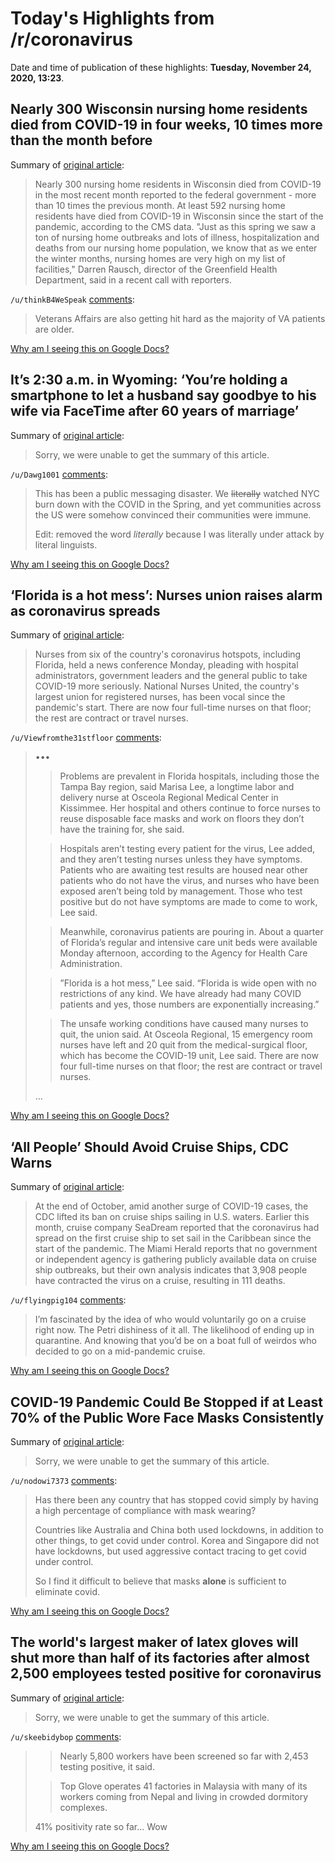 # Today's Highlights from /r/coronavirus

Date and time of publication of these highlights: **Tuesday, November 24, 2020, 13:23**.

## Nearly 300 Wisconsin nursing home residents died from COVID-19 in four weeks, 10 times more than the month before

Summary of [original article](https://www.jsonline.com/story/news/2020/11/24/300-wisconsin-nursing-home-residents-died-covid-19-4-weeks/6343140002/):

> Nearly 300 nursing home residents in Wisconsin died from COVID-19 in the most recent month reported to the federal government - more than 10 times the previous month. At least 592 nursing home residents have died from COVID-19 in Wisconsin since the start of the pandemic, according to the CMS data. "Just as this spring we saw a ton of nursing home outbreaks and lots of illness, hospitalization and deaths from our nursing home population, we know that as we enter the winter months, nursing homes are very high on my list of facilities," Darren Rausch, director of the Greenfield Health Department, said in a recent call with reporters.

`/u/thinkB4WeSpeak` [comments](https://www.reddit.com/r/Coronavirus/comments/k04x7i/nearly_300_wisconsin_nursing_home_residents_died/):

> Veterans Affairs are also getting hit hard as the majority of VA patients are older.

[Why am I seeing this on Google Docs?](https://docs.google.com/document/d/1Dc6We63vOXIZsc0op-Bt4abqkYjXzOigalQqFxmvvbM/edit?usp=sharing)

## It’s 2:30 a.m. in Wyoming: ‘You’re holding a smartphone to let a husband say goodbye to his wife via FaceTime after 60 years of marriage’

Summary of [original article](https://www.marketwatch.com/story/its-230-am-in-north-dakota-youre-holding-a-smartphone-to-let-a-husband-say-goodbye-to-his-wife-via-facetime-after-60-years-of-marriage-2020-11-23):

> Sorry, we were unable to get the summary of this article.

`/u/Dawg1001` [comments](https://www.reddit.com/r/Coronavirus/comments/k0673h/its_230_am_in_wyoming_youre_holding_a_smartphone/):

> This has been a public messaging disaster.  We ~~literally~~ watched NYC burn down with the COVID in the Spring, and yet communities across the US were somehow convinced their communities were immune.
> 
> Edit: removed the word *literally* because I was literally under attack by literal linguists.

[Why am I seeing this on Google Docs?](https://docs.google.com/document/d/1Dc6We63vOXIZsc0op-Bt4abqkYjXzOigalQqFxmvvbM/edit?usp=sharing)

## ‘Florida is a hot mess’: Nurses union raises alarm as coronavirus spreads

Summary of [original article](https://www.tampabay.com/news/health/2020/11/23/florida-is-a-hot-mess-nurses-union-raises-alarm-as-coronavirus-spreads/):

> Nurses from six of the country's coronavirus hotspots, including Florida, held a news conference Monday, pleading with hospital administrators, government leaders and the general public to take COVID-19 more seriously. National Nurses United, the country's largest union for registered nurses, has been vocal since the pandemic's start. There are now four full-time nurses on that floor; the rest are contract or travel nurses.

`/u/Viewfromthe31stfloor` [comments](https://www.reddit.com/r/Coronavirus/comments/k05kye/florida_is_a_hot_mess_nurses_union_raises_alarm/):

> •••
> >Problems are prevalent in Florida hospitals, including those the Tampa Bay region, said Marisa Lee, a longtime labor and delivery nurse at Osceola Regional Medical Center in Kissimmee. Her hospital and others continue to force nurses to reuse disposable face masks and work on floors they don’t have the training for, she said.
> 
> >Hospitals aren’t testing every patient for the virus, Lee added, and they aren’t testing nurses unless they have symptoms. Patients who are awaiting test results are housed near other patients who do not have the virus, and nurses who have been exposed aren’t being told by management. Those who test positive but do not have symptoms are made to come to work, Lee said.
> 
> >Meanwhile, coronavirus patients are pouring in. About a quarter of Florida’s regular and intensive care unit beds were available Monday afternoon, according to the Agency for Health Care Administration.
> 
> >”Florida is a hot mess,” Lee said. “Florida is wide open with no restrictions of any kind. We have already had many COVID patients and yes, those numbers are exponentially increasing.”
> 
> >The unsafe working conditions have caused many nurses to quit, the union said. At Osceola Regional, 15 emergency room nurses have left and 20 quit from the medical-surgical floor, which has become the COVID-19 unit, Lee said. There are now four full-time nurses on that floor; the rest are contract or travel nurses.
> 
> ...

[Why am I seeing this on Google Docs?](https://docs.google.com/document/d/1Dc6We63vOXIZsc0op-Bt4abqkYjXzOigalQqFxmvvbM/edit?usp=sharing)

## ‘All People’ Should Avoid Cruise Ships, CDC Warns

Summary of [original article](https://www.thecut.com/2020/11/cdc-warning-all-people-should-avoid-cruise-ships.html):

> At the end of October, amid another surge of COVID-19 cases, the CDC lifted its ban on cruise ships sailing in U.S. waters. Earlier this month, cruise company SeaDream reported that the coronavirus had spread on the first cruise ship to set sail in the Caribbean since the start of the pandemic. The Miami Herald reports that no government or independent agency is gathering publicly available data on cruise ship outbreaks, but their own analysis indicates that 3,908 people have contracted the virus on a cruise, resulting in 111 deaths.

`/u/flyingpig104` [comments](https://www.reddit.com/r/Coronavirus/comments/jzwmfn/all_people_should_avoid_cruise_ships_cdc_warns/):

> I’m fascinated by the idea of who would voluntarily go on a cruise right now.  The Petri dishiness of it all.  The likelihood of ending up in quarantine.  And knowing that you’d be on a boat full of weirdos who decided to go on a mid-pandemic cruise.

[Why am I seeing this on Google Docs?](https://docs.google.com/document/d/1Dc6We63vOXIZsc0op-Bt4abqkYjXzOigalQqFxmvvbM/edit?usp=sharing)

## COVID-19 Pandemic Could Be Stopped if at Least 70% of the Public Wore Face Masks Consistently

Summary of [original article](https://scitechdaily.com/covid-19-pandemic-could-be-stopped-if-at-least-70-of-the-public-wore-face-masks-consistently/):

> Sorry, we were unable to get the summary of this article.

`/u/nodowi7373` [comments](https://www.reddit.com/r/Coronavirus/comments/k086n8/covid19_pandemic_could_be_stopped_if_at_least_70/):

> Has there been any country that has stopped covid simply by having a high percentage of compliance with mask wearing? 
> 
> Countries like Australia and China both used lockdowns, in addition to other things, to get covid under control. Korea and Singapore did not have lockdowns, but used aggressive contact tracing to get covid under control. 
> 
> So I find it difficult to believe that masks **alone** is sufficient to eliminate covid.

[Why am I seeing this on Google Docs?](https://docs.google.com/document/d/1Dc6We63vOXIZsc0op-Bt4abqkYjXzOigalQqFxmvvbM/edit?usp=sharing)

## The world's largest maker of latex gloves will shut more than half of its factories after almost 2,500 employees tested positive for coronavirus

Summary of [original article](https://www.bbc.com/news/world-asia-55053846):

> Sorry, we were unable to get the summary of this article.

`/u/skeebidybop` [comments](https://www.reddit.com/r/Coronavirus/comments/jzywxd/the_worlds_largest_maker_of_latex_gloves_will/):

> >Nearly 5,800 workers have been screened so far with 2,453 testing positive, it said.
> 
> >Top Glove operates 41 factories in Malaysia with many of its workers coming from Nepal and living in crowded dormitory complexes.
> 
> 41% positivity rate so far... Wow

[Why am I seeing this on Google Docs?](https://docs.google.com/document/d/1Dc6We63vOXIZsc0op-Bt4abqkYjXzOigalQqFxmvvbM/edit?usp=sharing)

